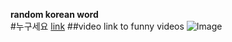 **random korean word**  
#누구세요
[link](https://www.youtube.com/watch?v=vvatu5FFxNI)
##video link to funny videos
![Image](http://i2.hdslb.com/bfs/archive/db2319983326f4bce1edcb69442868168e23c18d.jpg)  
